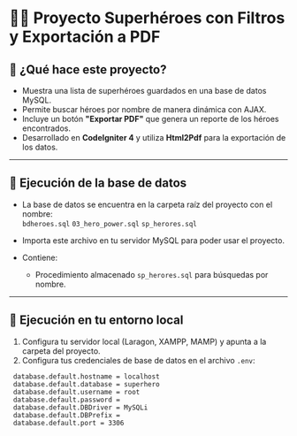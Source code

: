 # 🦸‍♂️ Proyecto Superhéroes con Filtros y Exportación a PDF

## 🚀 ¿Qué hace este proyecto?
- Muestra una lista de superhéroes guardados en una base de datos MySQL.
- Permite buscar héroes por nombre de manera dinámica con AJAX.
- Incluye un botón **"Exportar PDF"** que genera un reporte de los héroes encontrados.
- Desarrollado en **CodeIgniter 4** y utiliza **Html2Pdf** para la exportación de los datos.

---

## 🔗 Ejecución de la base de datos
- La base de datos se encuentra en la carpeta raíz del proyecto con el nombre:  
  `bdheroes.sql`
  `03_hero_power.sql`
  `sp_herores.sql`

- Importa este archivo en tu servidor MySQL para poder usar el proyecto.
- Contiene:
  - Procedimiento almacenado `sp_herores.sql` para búsquedas por nombre.

---

## 🔗 Ejecución en tu entorno local
1. Configura tu servidor local (Laragon, XAMPP, MAMP) y apunta a la carpeta del proyecto.
2. Configura tus credenciales de base de datos en el archivo `.env`:

```dotenv
 database.default.hostname = localhost
 database.default.database = superhero
 database.default.username = root
 database.default.password = 
 database.default.DBDriver = MySQLi
 database.default.DBPrefix =
 database.default.port = 3306
